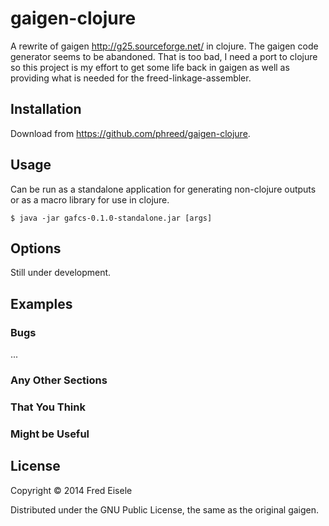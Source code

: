 # gaigen-clojure

A rewrite of gaigen http://g25.sourceforge.net/ in clojure.
The gaigen code generator seems to be abandoned.
That is too bad, I need a port to clojure so this
project is my effort to get some life back in gaigen as
well as providing what is needed for the freed-linkage-assembler.

## Installation

Download from https://github.com/phreed/gaigen-clojure.

## Usage

Can be run as a standalone application for generating
non-clojure outputs or as a macro library for use in clojure.

    $ java -jar gafcs-0.1.0-standalone.jar [args]

## Options

Still under development.

## Examples



### Bugs

...

### Any Other Sections
### That You Think
### Might be Useful

## License

Copyright © 2014 Fred Eisele

Distributed under the GNU Public License, the same as the original gaigen.
